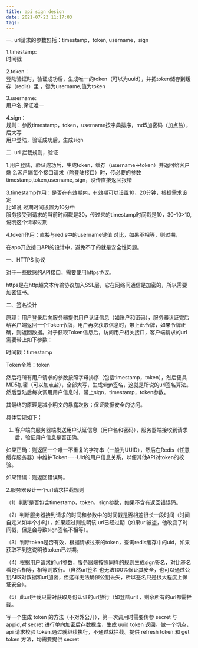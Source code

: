 ```yaml
---
title: api sign design
date: 2021-07-23 11:17:03
tags:
---
```


一. url请求的参数包括：timestamp，token, username，sign

1.timestamp: <br />
时间戮

2.token：<br />
登陆验证时，验证成功后，生成唯一的token（可以为uuid），并把token储存到缓存（redis）里 ，键为username,值为token

3.username:<br />
用户名,保证唯一

4.sign：<br />
规则：参数timestamp，token，username按字典排序，md5加密码（加点盐），后大写<br />
用户登陆，验证成功后，生成sign

二. url 拦截规则，验证

1.用户登陆，验证成功后，生成token，缓存（username->token）并返回给客户端
2.客户端每个接口请求（除登陆接口）时，传必要的参数timestamp,token,username, sign，没传直接返回报错

3.timestamp作用：是否在有效期内，有效期可以设置10，20分钟，根据需求设定<br />
比如说  过期时间设置为10分中<br />
服务接受到请求的当前时间戳是30，传过来的timestamp时间戳是10，30-10>10, 说明这个请求过期

4.token作用：直接与redis中的username键值 对比，如果不相等，则过期，

在app开放接口API的设计中，避免不了的就是安全性问题。

一、HTTPS 协议

对于一些敏感的API接口，需要使用https协议。

https是在http超文本传输协议加入SSL层，它在网络间通信是加密的，所以需要加密证书。

二、签名设计

原理：用户登录后向服务器提供用户认证信息（如账户和密码），服务器认证完后给客户端返回一个Token令牌，用户再次获取信息时，带上此令牌，如果令牌正确，则返回数据。对于获取Token信息后，访问用户相关接口，客户端请求的url需要带上如下参数：

时间戳：timestamp

Token令牌：token

然后将所有用户请求的参数按照字母排序（包括timestamp，token），然后更具MD5加密（可以加点盐），全部大写，生成sign签名，这就是所说的url签名算法。然后登陆后每次调用用户信息时，带上sign，timestamp，token参数。

其最终的原理是减小明文的暴露次数；保证数据安全的访问。

具体实现如下：

1. 客户端向服务器端发送用户认证信息（用户名和密码），服务器端接收到请求后，验证用户信息是否正确。

如果正确：则返回一个唯一不重复的字符串（一般为UUID），然后在Redis（任意缓存服务器）中维护Token----Uid的用户信息关系，以便其他API对token的校验。

如果错误：则返回错误码。

2.服务器设计一个url请求拦截规则

（1）判断是否包含timestamp，token，sign参数，如果不含有返回错误码。

（2）判断服务器接到请求的时间和参数中的时间戳是否相差很长一段时间（时间自定义如半个小时），如果超过则说明该 url已经过期（如果url被盗，他改变了时间戳，但是会导致sign签名不相等）。

（3）判断token是否有效，根据请求过来的token，查询redis缓存中的uid，如果获取不到这说明该token已过期。

（4）根据用户请求的url参数，服务器端按照同样的规则生成sign签名，对比签名看是否相等，相等则放行。（自然url签名 也无法100%保证其安全，也可以通过公钥AES对数据和url加密，但这样无法确保公钥丢失，所以签名只是很大程度上保证安全）。

（5）此url拦截只需对获取身份认证的url放行（如登陆url），剩余所有的url都需拦截。

写一个生成 token 的方法（不对外公开），第一次调用时需要传参 secret 与 appid,对 secret 进行单向加密后存数据库，生成 uuid token 返回。做一个切点，api 请求校验 token,通过就继续执行，不通过就拦截。提供 refresh token 和 get token 方法，均需要提供 secret
